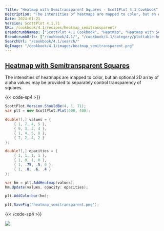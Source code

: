 ```yaml
---
Title: "Heatmap with Semitransparent Squares - ScottPlot 4.1 Cookbook"
Description: "The intensities of heatmaps are mapped to color, but an optional 2D array of alpha values may be provided to separately control transparency of squares."
Date: 2024-01-21
Version: ScottPlot 4.1.71
URL: /cookbook/4.1/recipes/heatmap_semitransparent/
BreadcrumbNames: ["ScottPlot 4.1 Cookbook", "Heatmap", "Heatmap with Semitransparent Squares"]
BreadcrumbUrls: ["/cookbook/4.1/", "/cookbook/4.1/category/plottable-heatmap", "/cookbook/4.1/recipes/heatmap_semitransparent/"]
SearchUrl: "/cookbook/4.1/search/"
OgImage: "/cookbook/4.1/images/heatmap_semitransparent.png"
---
```


<h2><a id='heatmap-with-semitransparent-squares' href='/cookbook/4.1/recipes/heatmap_semitransparent/'>Heatmap with Semitransparent Squares</a></h2>

The intensities of heatmaps are mapped to color, but an optional 2D array of alpha values may be provided to separately control transparency of squares.

{{< code-sp4 >}}

```cs
ScottPlot.Version.ShouldBe(4, 1, 71);
var plt = new ScottPlot.Plot(600, 400);

double?[,] values = {
    { 1, 7, 4, 5 },
    { 9, 3, 2, 4 },
    { 1, 4, 5, 8 },
    { 7, 2, 4, 2 }
};

double?[,] opacities = {
    { 1, 1, 1, 1 },
    { 1, 0, 1, 0 },
    { 1, .75, .5, 0 },
    { 1, .8, .6, .4 }
};

var hm = plt.AddHeatmap(values);
hm.Update(values, opacity: opacities);

plt.AddColorbar(hm);

plt.SaveFig("heatmap_semitransparent.png");
```

{{< /code-sp4 >}}

<img src='../../images/heatmap_semitransparent.png' class='d-block mx-auto my-5' />


